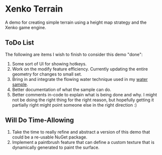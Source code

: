 # Xenko Terrain

A demo for creating simple terrain using a height map strategy and the Xenko game engine.

## ToDo List

The following are items I wish to finish to consider this demo "done":

1. Some sort of UI for showing hotkeys.
2. Work on the modify feature efficiency. Currently updating the entire geometry for changes to small set.
3. Bring in and integrate the flowing water technique used in my [water sample](https://github.com/TomGroner/XenkoFlowingWater).
4. Better documentation of what the sample can do.
5. Better comments in-code to explain what is being done and why. I might not be doing the right thing for the right reason, but hopefully getting it partially right might point someone else in the right direction :)

## Will Do Time-Allowing

1. Take the time to really refine and abstract a version of this demo that could be a re-usable NuGet package.
2. Implement a paintbrush feature that can define a custom texture that is dynamically generated to paint the surface.
